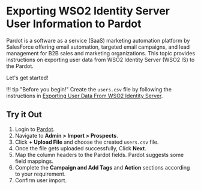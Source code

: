 # Exporting WSO2 Identity Server User Information to Pardot

Pardot is a software as a service (SaaS) marketing automation platform by SalesForce offering email automation,
targeted email campaigns, and lead management for B2B sales and marketing organizations. This topic provides 
instructions on exporting user data from WSO2 Identity Server (WSO2 IS) to the Pardot. 

Let's get started!

!!! tip "Before you begin!"
    Create the `users.csv` file by following the instructions in 
    [Exporting User Data From WSO2 Identity Server]({{base_path}}/guides/identity-lifecycles/sync-account-overview).

## Try it Out

1. Login to [Pardot](https://pi.pardot.com/).
2. Navigate to **Admin > Import > Prospects**.
    <!--![import-prospect-in-paradot]({{base_path}}/assets/img/tutorials/import-prospect-in-paradot.png) -->
3. Click **+ Upload File** and choose the created `users.csv` file.
    <!--![upload-file-in-paradot]({{base_path}}/assets/img/tutorials/upload-file-in-paradot.png) -->
4. Once the file gets uploaded successfully, Click **Next**.
   <!-- ![proceed-after-file-uploading-paradot]({{base_path}}/assets/img/tutorials/proceed-after-file-uploading-paradot.png) -->
5. Map the column headers to the Pardot fields. Pardot suggests some field mappings.
   <!-- ![map-fields-in-pardot]({{base_path}}/assets/img/tutorials/map-fields-in-pardot.png) -->
6. Complete the **Campaign and Add Tags** and **Action** sections according to your requirement.
7. Confirm user import.
